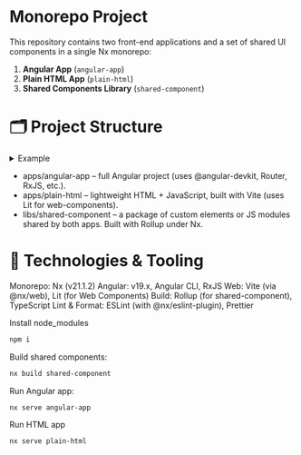 # Monorepo Project

This repository contains two front-end applications and a set of shared UI components in a single Nx monorepo:

1. **Angular App** (`angular-app`)
2. **Plain HTML App** (`plain-html`)
3. **Shared Components Library** (`shared-component`)

# 🗂️ Project Structure

<details> <summary>Example</summary>
├── apps                                             <br/>
│ ├── angular-app # Angular 19 application           <br/>
│ └── plain-html # Static HTML/JS app (Vite)         <br/>
│                                                    <br/>
├── libs                                             <br/>
│ └── shared-component # Reusable UI library (Lit/Web Components)<br/>
│                                                    <br/>
├── node_modules                                     <br/>
├── nx.json                                          <br/>
├── package.json                                     <br/>
├── tsconfig.base.json                               <br/>
└── workspace.json                                   <br/>
</details>

- apps/angular-app – full Angular project (uses @angular-devkit, Router, RxJS, etc.).
- apps/plain-html – lightweight HTML + JavaScript, built with Vite (uses Lit for web-components).
- libs/shared-component – a package of custom elements or JS modules shared by both apps. Built with Rollup under Nx.

# 🧰 Technologies & Tooling

Monorepo: Nx (v21.1.2)
Angular: v19.x, Angular CLI, RxJS
Web: Vite (via @nx/web), Lit (for Web Components)
Build: Rollup (for shared-component), TypeScript
Lint & Format: ESLint (with @nx/eslint-plugin), Prettier

Install node_modules

```sh
npm i
```

Build shared components:

```sh
nx build shared-component
```

Run Angular app:

```sh
nx serve angular-app
```

Run HTML app

```sh
nx serve plain-html
```
